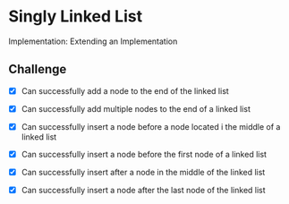 # Singly Linked List
<!-- Short summary or background information -->
Implementation:  Extending an Implementation
## Challenge
<!-- Description of the challenge -->
- [x] Can successfully add a node to the end of the linked list

- [x] Can successfully add multiple nodes to the end of a linked list

- [x] Can successfully insert a node before a node located i the middle of a linked list

- [x] Can successfully insert a node before the first node of a linked list

- [x] Can successfully insert after a node in the middle of the linked list

- [x] Can successfully insert a node after the last node of the linked list

